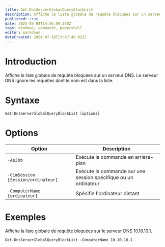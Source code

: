 ```yaml
---
title: Get-DnsServerGlobalQueryBlockList
description: Affiche la liste globale de requête bloquées sur un serveur DNS. Le serveur DNS ignore les requêtes dont le nom est dans la liste
published: true
date: 2025-05-04T14:56:09.358Z
tags: windows, commande, powershell
editor: markdown
dateCreated: 2024-07-18T13:47:40.922Z
---
```


# Introduction

Affiche la liste globale de requête bloquées sur un serveur DNS. Le serveur DNS ignore les requêtes dont le nom est dans la liste.

# Syntaxe

`Get-DnsServerGlobalQueryBlockList [options]`

# Options

| Option                             | Description                                                     |
| ---------------------------------- | --------------------------------------------------------------- |
| `-AsJob`                           | Exécute la commande en arrière-plan                             |
| `-CimSession [Session/ordinateur]` | Exécute la commande sur une session spécifique ou un ordinateur |
| `-ComputerName [ordinateur]`       | Spécifie l'ordinateur distant                                   |

# Exemples

Affiche la liste globale de requête bloquées sur le serveur DNS 10.10.10.1.

`Get-DnsServerGlobalQueryBlockList -ComputerName 10.10.10.1`
